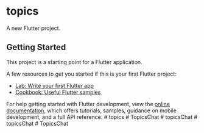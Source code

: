 # topics

A new Flutter project.

## Getting Started

This project is a starting point for a Flutter application.

A few resources to get you started if this is your first Flutter project:

- [Lab: Write your first Flutter app](https://docs.flutter.dev/get-started/codelab)
- [Cookbook: Useful Flutter samples](https://docs.flutter.dev/cookbook)

For help getting started with Flutter development, view the
[online documentation](https://docs.flutter.dev/), which offers tutorials,
samples, guidance on mobile development, and a full API reference.
#   t o p i c s  
 #   T o p i c s C h a t  
 #   t o p i c s C h a t  
 #   t o p i c s C h a t  
 #   T o p i c s C h a t  
 